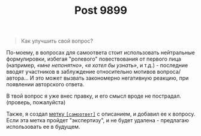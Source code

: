 ﻿---
title: "Post 9899"
se.owner.user_id: 288409
se.owner.display_name: "yar85"
se.owner.link: "https://ru.meta.stackoverflow.com/users/288409/yar85"
se.link: "https://ru.meta.stackoverflow.com/a/9899"
se.post_id: 9899
se.post_type: answer
se.score: 2
---
<blockquote>
  <p>Как улучшить свой вопрос?</p>
</blockquote>

<p>По-моему, в вопросах для самоответа стоит использовать нейтральные формулировки, избегая "ролевого" повествования от первого лица (например, <em>«мне непонятно»</em>, <em>«я хотел бы узнать»</em>, и т.д.) - последние вводят участников в заблуждение относительно мотивов вопроса/автора... И это может вызвать закономерно негативную реакцию, при появлении авторского ответа.  </p>

<p>В твой вопрос я уже внес правку, и его смысл вроде не пострадал.<br>
(проверь, пожалуйста) </p>

<p>Также, я создал <a href="https://ru.stackoverflow.com/tags/%D1%81%D0%B0%D0%BC%D0%BE%D0%BE%D1%82%D0%B2%D0%B5%D1%82/info">метку <code>[самоответ]</code></a> с описанием, и добавил ее к вопросу.<br>
Если эта метка пройдет "экспертизу", и не будет удалена - предлагаю использовать ее в будущем. </p>
